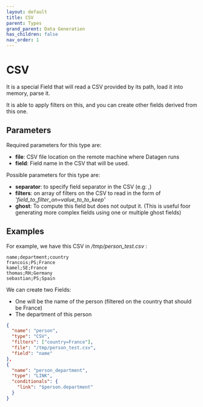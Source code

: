 ```yaml
---
layout: default
title: CSV
parent: Types
grand_parent: Data Generation
has_children: false
nav_order: 1
---
```


# CSV

It is a special Field that will read a CSV provided by its path, load it into memory, parse it.

It is able to apply filters on this, and you can create other fields derived from this one.


## Parameters

Required parameters for this type are:

- **file**: CSV file location on the remote machine where Datagen runs
- **field**: Field name in the CSV that will be used.

Possible parameters for this type are:

- **separator**: to specify field separator in the CSV (e.g: ,)
- **filters**: on array of filters on the CSV to read in the form of _'field_to_filter_on=value_to_to_keep'_
- **ghost**: To compute this field but does not output it. (This is useful foor generating more complex fields using one or multiple ghost fields)


## Examples

For example, we have this CSV in _/tmp/person_test.csv_ :

```csv
name;department;country
francois;PS;France
kamel;SE;France
thomas;RH;Germany
sebastian;PS;Spain
```

We can create two Fields:

- One will be the name of the person (filtered on the country that should be France)
- The department of this person

```json
{
  "name": "person",
  "type": "CSV",
  "filters": ["country=France"],
  "file": "/tmp/person_test.csv",
  "field": "name"
},
{
  "name": "person_department",
  "type": "LINK",
  "conditionals": {
    "link": "$person.department"
  }
}
```
